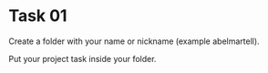 # Task 01

Create a folder with your name or nickname (example abelmartell).

Put your project task inside your folder.
